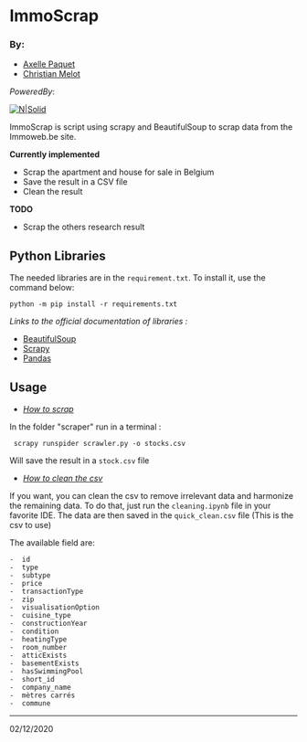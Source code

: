 # ImmoScrap 

### By:
- [Axelle Paquet](https://github.com/GodIsADJ)
- [Christian Melot](https://github.com/Ezamey)


_PoweredBy_:

[![N|Solid](https://res.cloudinary.com/practicaldev/image/fetch/s--xYNk7vjX--/c_imagga_scale,f_auto,fl_progressive,h_420,q_auto,w_1000/https://thepracticaldev.s3.amazonaws.com/i/dpf1jzsiy8n1tmdfxn1v.jpg)](https://nodesource.com/products/nsolid)

ImmoScrap is  script using scrapy and  BeautifulSoup to scrap data from the Immoweb.be site.

**Currently implemented**

- Scrap the apartment and house for sale in Belgium
- Save the result in a CSV file
- Clean the result

**TODO**
- Scrap the others  research result


## Python Libraries

The needed libraries are in the `requirement.txt`.
To install it, use the command below:

```python -m pip install -r requirements.txt```

*Links to the official documentation of libraries :*
- [BeautifulSoup](https://beautiful-soup-4.readthedocs.io/en/latest/)
- [Scrapy](https://docs.scrapy.org/en/latest/)
- [Pandas](https://pandas.pydata.org/docs/reference/index.html#api)


## Usage 
- <u>*How to scrap*</u>


In  the folder "scraper" run in a terminal :

``` scrapy runspider scrawler.py -o stocks.csv``` 

Will save the result in a `stock.csv` file


- <u>*How to clean the csv*</u>

If you want, you can clean the csv to remove irrelevant data and harmonize the remaining data.
To do that, just run the `cleaning.ipynb` file in your favorite IDE.
The data are then saved in the `quick_clean.csv` file (This is the csv to use)

The available field are:
```
-  id
-  type
-  subtype
-  price
-  transactionType
-  zip
-  visualisationOption
-  cuisine_type
-  constructionYear
-  condition
-  heatingType
-  room_number
-  atticExists
-  basementExists
-  hasSwimmingPool
-  short_id
-  company_name
-  mètres carrés
-  commune
```

<hr>
02/12/2020